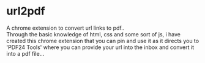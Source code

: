 # url2pdf <br>
A chrome extension to convert url links to pdf.. <br>
Through the basic knowledge of html, css and some sort of js, i have created this chrome extension that you can pin and use it as it directs you to 'PDF24 Tools' where you can provide your url into the inbox and convert it into a pdf file...
